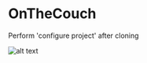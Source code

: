 # OnTheCouch
Perform 'configure project' after cloning  

![alt text](https://samorealisazia.ru/wp-content/uploads/2018/07/481.jpg)
